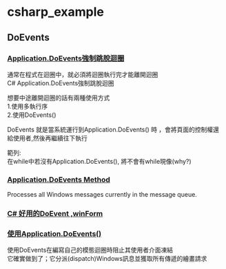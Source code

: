# csharp_example

## DoEvents

### [Application.DoEvents強制跳脫迴圈][1]

通常在程式在迴圈中，就必須將迴圈執行完才能離開迴圈  
C# Application.DoEvents強制跳脫迴圈  

想要中途離開迴圈的話有兩種使用方式  
1.使用多執行序  
2.使用DoEvents()  

DoEvents 就是當系統運行到Application.DoEvents() 時 ，會將頁面的控制權還給使用者,然後再繼續往下執行  

範列:  
在while中若沒有Application.DoEvents(), 將不會有while現像(why?)  


### [Application.DoEvents Method][2]  

Processes all Windows messages currently in the message queue.  

### [C# 好用的DoEvent ,winForm][3]  

### [使用Application.DoEvents()][4]  

使用DoEvents在編寫自己的模態迴圈時阻止其使用者介面凍結  
它確實做到了；它分派(dispatch)Windows訊息並獲取所有傳遞的繪畫請求  

[1]:https://lifewth.com/c-application-doevents/
[2]:https://docs.microsoft.com/zh-tw/dotnet/api/system.windows.forms.application.doevents?view=windowsdesktop-6.0
[3]:http://wayneprogramcity.blogspot.com/2014/05/c-doevent-winform.html
[4]:https://www.796t.com/post/MWM4a28=.html